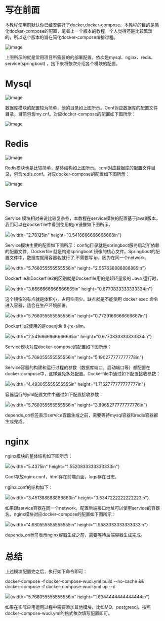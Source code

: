 # 写在前面

本教程使用前默认你已经安装好了docker,docker-compose。本教程的目的是简化docker-compose的配置，笔者上一个版本的教程，个人觉得还是比较繁琐的，所以这个版本的旨在简化docker-compose编排过程。

![image](https://github.com/user-attachments/assets/e5acc55e-bdc8-4aaf-906f-ede05f96d148)


上图所示的就是常用项目所需要的的部署配置。依次是mysql、nginx、redis、service(springboot)
，接下来将依次介绍各个模块的配置。

# Mysql

![image](https://github.com/user-attachments/assets/e9591990-8450-4e1a-9b58-3e9034317e9d)


数据库模块的配置较为简单，他的目录如上图所示。Conf对应数据库的配置文件目录，目前包含my.cnf。对应docker-compose的配置如下图所示：

![image](https://github.com/user-attachments/assets/bd6175e1-821d-4b52-ba01-e4b2cd5edd68)


# Redis

![image](https://github.com/user-attachments/assets/30ac342f-1a5c-4fb4-a48c-24c84e690e51)


Redis模块也是比较简单，整体结构如上图所示。conf对应数据库的配置文件目录，包含redis.conf。对应docker-compose的配置如下图所示：

![image](https://github.com/user-attachments/assets/bf8e361d-9bf4-479a-8aaf-d5bda7153ea3)



# Service

Service
模块相对来说比较复杂些，本教程在service模块的配置基于java8版本。我们可以在dockerfile中看到使用的jre镜像如下图所示。

![](media/image6.png){width="2.78125in" height="0.5416666666666666in"}

Service模块主要的配置如下图所示：config目录就是springboot服务启动所依赖的配置文件，Dockerfile
就是构建springboot
镜像的核心文件。Springboot的配置文件中，数据库就用容器名就行了,不需要写
ip，因为在同一个network。

![](media/image7.png){width="5.768055555555556in"
height="2.057638888888889in"}

Dockerfile和Dockerfile2的区别就是Dockerfile用的是超轻量级的 Java
运行时，

![](media/image8.png){width="3.6666666666666665in"
height="0.6770833333333334in"}

这个镜像的有点就是体积小，占用空间少。缺点就是不能使用 docker exec
命令进入容器，适合在生产环境部署。

![](media/image9.png){width="5.768055555555556in"
height="0.7729166666666667in"}

Dockerfile2使用的是openjdk:8-jre-slim。

![](media/image10.png){width="2.5416666666666665in"
height="0.6770833333333334in"}

Service模块对应docker-compose的配置如下图所示：

![](media/image11.png){width="5.768055555555556in"
height="5.190277777777778in"}

Service容器的构建和运行过程的参数（数据库端口，启动端口等）都配置在docker-compose中，这样避免多处配置。Dockerfile中通过如下配置接收参数：

![](media/image12.png){width="4.493055555555555in"
height="1.7152777777777777in"}

容器运行的yml配置文件中通过如下配置接收参数：

![](media/image13.png){width="5.768055555555556in"
height="3.8965277777777776in"}

depends_on标签表示service容器生成之前，需要等待mysql容器和redis容器都生成完成。

# nginx

nginx模块的整体结构如下图所示：

![](media/image14.png){width="5.4375in" height="1.5520833333333333in"}

Conf存放nginx.conf，html存在前端页面，logs存在日志。

nginx.conf的结构如下：

![](media/image15.png){width="3.451388888888889in"
height="3.5347222222222223in"}

如果跟service容器在同一个network，配置后端接口地址可以使用service的容器名。nginx模块对应docker-compose的配置如下图所示：

![](media/image16.png){width="4.680555555555555in"
height="1.9583333333333333in"}

depends_on标签表示nginx容器生成之前，需要等待后端容器生成完成。

# 总结

上述模块配置完之后，执行如下命令即可：

docker-compose -f docker-compose-wudi.yml build \--no-cache &&
docker-compose -f docker-compose-wudi.yml up --d

![](media/image17.png){width="5.768055555555556in"
height="1.6944444444444444in"}

如果在实际应用运用过程中需要添加其他模块，比如MQ，postgresql，按照docker-compose-wudi.yml的格式依次填写配置即可。
